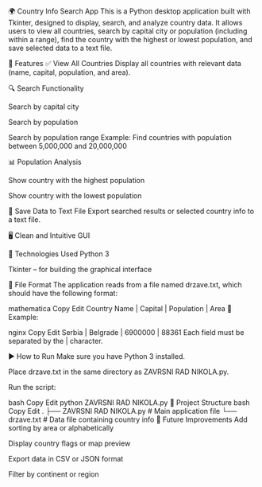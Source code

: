 🌍 Country Info Search App
This is a Python desktop application built with Tkinter, designed to display, search, and analyze country data. It allows users to view all countries, search by capital city or population (including within a range), find the country with the highest or lowest population, and save selected data to a text file.

📌 Features
✅ View All Countries
Display all countries with relevant data (name, capital, population, and area).

🔍 Search Functionality

Search by capital city

Search by population

Search by population range
Example: Find countries with population between 5,000,000 and 20,000,000

📊 Population Analysis

Show country with the highest population

Show country with the lowest population

💾 Save Data to Text File
Export searched results or selected country info to a text file.

🖥️ Clean and Intuitive GUI

🧠 Technologies Used
Python 3

Tkinter – for building the graphical interface

📂 File Format
The application reads from a file named drzave.txt, which should have the following format:

mathematica
Copy
Edit
Country Name | Capital | Population | Area
🔹 Example:

nginx
Copy
Edit
Serbia | Belgrade | 6900000 | 88361
Each field must be separated by the | character.

▶️ How to Run
Make sure you have Python 3 installed.

Place drzave.txt in the same directory as ZAVRSNI RAD NIKOLA.py.

Run the script:

bash
Copy
Edit
python ZAVRSNI RAD NIKOLA.py
📌 Project Structure
bash
Copy
Edit
.
├── ZAVRSNI RAD NIKOLA.py   # Main application file
└── drzave.txt              # Data file containing country info
🚀 Future Improvements
Add sorting by area or alphabetically

Display country flags or map preview

Export data in CSV or JSON format

Filter by continent or region

